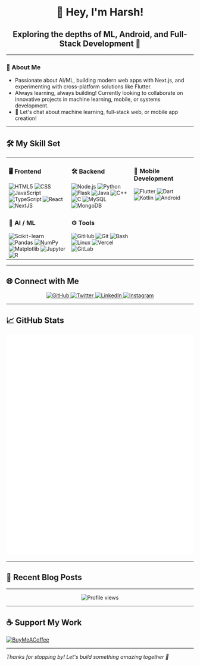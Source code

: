 <div align="center">

# 👋 Hey, I'm Harsh!  
## Exploring the depths of ML, Android, and Full-Stack Development 🚀

</div>

---

### 🌱 About Me

- Passionate about AI/ML, building modern web apps with Next.js, and experimenting with cross-platform solutions like Flutter.
- Always learning, always building! Currently looking to collaborate on innovative projects in machine learning, mobile, or systems development.
- 💬 Let's chat about machine learning, full-stack web, or mobile app creation!

---

## 🛠️ My Skill Set

<table>
<tr>
<td valign="top" width="33%">

### 🖥️ Frontend
<div align="left">
  <img src="https://icon.icepanel.io/Technology/svg/HTML5.svg" alt="HTML5" height="40"/>
  <img src="https://icon.icepanel.io/Technology/svg/CSS3.svg" alt="CSS" height="40"/>
  <img src="https://cdn.jsdelivr.net/gh/devicons/devicon/icons/javascript/javascript-original.svg" alt="JavaScript" height="40"/>
  <img src="https://cdn.jsdelivr.net/gh/devicons/devicon/icons/typescript/typescript-original.svg" alt="TypeScript" height="40"/>
  <img src="https://icon.icepanel.io/Technology/svg/React.svg" alt="React" height="40"/>
  <img src="https://icon.icepanel.io/Technology/png-shadow-512/Next.js.png" alt="NextJS" height="40"/>
</div>

</td>
<td valign="top" width="33%">

### 🛠️ Backend
<div align="left">
  <img src="https://cdn.jsdelivr.net/gh/devicons/devicon/icons/nodejs/nodejs-original-wordmark.svg" alt="Node.js" height="40"/>
  <img src="https://cdn.jsdelivr.net/gh/devicons/devicon/icons/python/python-original.svg" alt="Python" height="40"/>
  <img src="https://icon.icepanel.io/Technology/png-shadow-512/Flask.png" alt="Flask" height="40"/>
  <img src="https://icon.icepanel.io/Technology/svg/Java.svg" alt="Java" height="40"/>
  <img src="https://cdn.jsdelivr.net/gh/devicons/devicon/icons/cplusplus/cplusplus-original.svg" alt="C++" height="40"/>
  <img src="https://cdn.jsdelivr.net/gh/devicons/devicon/icons/c/c-original.svg" alt="C" height="40"/>
  <img src="https://icon.icepanel.io/Technology/svg/MySQL.svg" alt="MySQL" height="40"/>
  <img src="https://icon.icepanel.io/Technology/svg/MongoDB.svg" alt="MongoDB" height="40"/>
</div>

</td>
<td valign="top" width="33%">

### 📱 Mobile Development
<div align="left">
  <img src="https://cdn.jsdelivr.net/gh/devicons/devicon/icons/flutter/flutter-original.svg" alt="Flutter" height="40"/>
  <img src="https://upload.wikimedia.org/wikipedia/commons/9/91/Dart-logo-icon.svg" alt="Dart" height="40"/>
  <img src="https://cdn.jsdelivr.net/gh/devicons/devicon/icons/kotlin/kotlin-original.svg" alt="Kotlin" height="40"/>
  <img src="https://icon.icepanel.io/Technology/svg/Android.svg" alt="Android" height="40"/>
</div>

</td>
</tr>
<tr>
<td valign="top" width="33%">

### 🤖 AI / ML
<div align="left">
  <img src="https://cdn.jsdelivr.net/gh/devicons/devicon/icons/scikitlearn/scikitlearn-original.svg" alt="Scikit-learn" height="40"/>
  <img src="https://icon.icepanel.io/Technology/png-shadow-512/Pandas.png" alt="Pandas" height="40"/>
  <img src="https://icon.icepanel.io/Technology/svg/NumPy.svg" alt="NumPy" height="40"/>
  <img src="https://cdn.jsdelivr.net/gh/devicons/devicon/icons/matplotlib/matplotlib-original.svg" alt="Matplotlib" height="40"/>
  <img src="https://icon.icepanel.io/Technology/png-shadow-512/Jupyter.png" alt="Jupyter" height="40"/>
  <img src="https://cdn.jsdelivr.net/gh/devicons/devicon/icons/r/r-original.svg" alt="R" height="40"/>
</div>

</td>
<td valign="top" width="33%">

### ⚙️ Tools

<div align="left">
  <img src="https://www.logo.wine/a/logo/GitHub/GitHub-Icon-White-Logo.wine.svg" alt="GitHub" height="40"/>
  <img src="https://cdn3.iconfinder.com/data/icons/social-media-2169/24/social_media_social_media_logo_git-1024.png" alt="Git" height="40"/>
  <img src="https://cdn0.iconfinder.com/data/icons/hippicons-technology/64/terminal-512.png" alt="Bash" height="40"/>
  <img src="https://cdn.jsdelivr.net/gh/devicons/devicon/icons/linux/linux-original.svg" alt="Linux" height="40"/>
  <img src="https://static.wikia.nocookie.net/logopedia/images/a/a7/Vercel_favicon.svg" alt="Vercel" height="40"/>
  <img src="https://cdn4.iconfinder.com/data/icons/logos-and-brands/512/144_Gitlab_logo_logos-512.png" alt="GitLab" height="40"/>
</div>

</td>
<td valign="top" width="33%">

</td>
</tr>
</table>

---

## 🌐 Connect with Me

<div align="center">
  <a href="https://github.com/HarshJain69" target="_blank">
    <img src="https://img.shields.io/badge/github-%2324292e.svg?&style=for-the-badge&logo=github&logoColor=white" alt="GitHub" />
  </a>
  <a href="https://twitter.com/Harsh_Gothi_31" target="_blank">
    <img src="https://img.shields.io/badge/twitter-%2300acee.svg?&style=for-the-badge&logo=twitter&logoColor=white" alt="Twitter" />
  </a>
  <a href="https://linkedin.com/in/harsh-partap-jain-2952a428b" target="_blank">
    <img src="https://img.shields.io/badge/linkedin-%231E77B5.svg?&style=for-the-badge&logo=linkedin&logoColor=white" alt="LinkedIn" />
  </a>
  <a href="https://instagram.com/harsh._kuro" target="_blank">
    <img src="https://img.shields.io/badge/instagram-%23000000.svg?&style=for-the-badge&logo=instagram&logoColor=white" alt="Instagram" />
  </a>
</div>

---

## 📈 GitHub Stats

<p align="center">
  <img src="https://raw.githubusercontent.com/HarshJain69/Readme-generator/master/generated/languages.svg" alt="Languages"/>
  <img src="https://raw.githubusercontent.com/HarshJain69/Readme-generator/master/generated/overview.svg" alt="Profile Overview"/>
</p>

---

## 📝 Recent Blog Posts

<!-- Add your recent blog posts here, or link to your blog. -->

---

<div align="center">
  <img src="https://komarev.com/ghpvc/?username=HarshJain69&&style=flat-square" alt="Profile views" />
</div>

---

## ☕ Support My Work

[![BuyMeACoffee](https://img.shields.io/badge/Buy%20Me%20a%20Coffee-ffdd00?style=for-the-badge&logo=buy-me-a-coffee&logoColor=black)](https://buymeacoffee.com/harshkuro)

---

*Thanks for stopping by! Let's build something amazing together 🚀*
